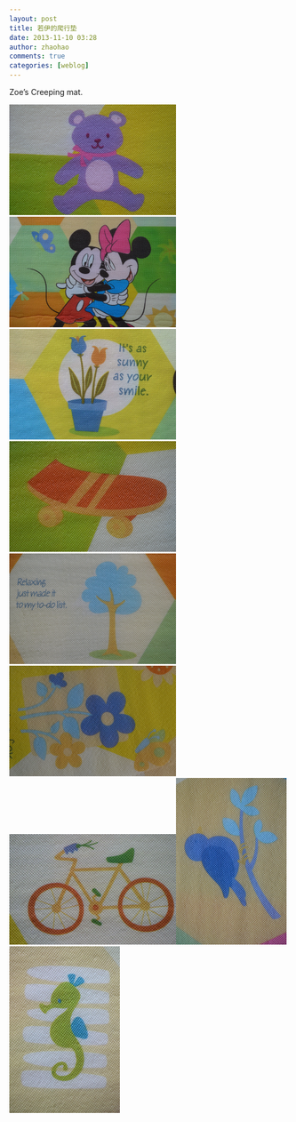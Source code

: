 ```yaml
---
layout: post
title: 若伊的爬行垫
date: 2013-11-10 03:28
author: zhaohao
comments: true
categories: [weblog]
---
```

Zoe’s Creeping mat.

<a href="/Media/tumblr_mw12z20YcV1r4083lo6_1280.jpg"><img src="/Media/tumblr_mw12z20YcV1r4083lo6_1280.jpg" alt="" width="300" height="199" /></a><a href="/Media/tumblr_mw12z20YcV1r4083lo9_1280.jpg"><img src="/Media/tumblr_mw12z20YcV1r4083lo9_1280.jpg" alt="" width="300" height="199" /></a>
<a href="/Media/tumblr_mw12z20YcV1r4083lo8_1280.jpg"><img src="/Media/tumblr_mw12z20YcV1r4083lo8_1280.jpg" alt="" width="300" height="199" /></a><a href="/Media/tumblr_mw12z20YcV1r4083lo5_1280.jpg"><img src="/Media/tumblr_mw12z20YcV1r4083lo5_1280.jpg" alt="" width="300" height="199" /></a>
<a href="/Media/tumblr_mw12z20YcV1r4083lo4_1280.jpg"><img src="/Media/tumblr_mw12z20YcV1r4083lo4_1280.jpg" alt="" width="300" height="199" /></a><a href="/Media/tumblr_mw12z20YcV1r4083lo7_1280.jpg"><img src="/Media/tumblr_mw12z20YcV1r4083lo7_1280.jpg" alt="" width="300" height="199" /></a>
<a href="/Media/tumblr_mw12z20YcV1r4083lo3_1280.jpg"><img src="/Media/tumblr_mw12z20YcV1r4083lo3_1280.jpg" alt="" width="300" height="199" /></a><a href="/Media/tumblr_mw12z20YcV1r4083lo1_1280.jpg"><img src="/Media/tumblr_mw12z20YcV1r4083lo1_1280.jpg" alt="" width="199" height="300" /></a>
<a href="/Media/tumblr_mw12z20YcV1r4083lo2_1280.jpg"><img src="/Media/tumblr_mw12z20YcV1r4083lo2_1280.jpg" alt="" width="199" height="300" /></a>
